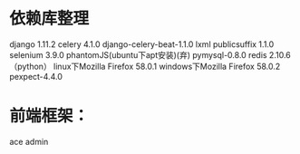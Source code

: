 # 依赖库整理

django 1.11.2
celery 4.1.0
django-celery-beat-1.1.0
lxml
publicsuffix 1.1.0
selenium 3.9.0
phantomJS(ubuntu下apt安装)(弃)
pymysql-0.8.0
redis 2.10.6（python）
linux下Mozilla Firefox 58.0.1
windows下Mozilla Firefox 58.0.2
pexpect-4.4.0

# 前端框架：
ace admin